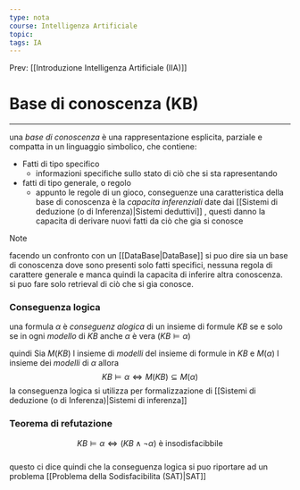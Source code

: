 ```yaml
---
type: nota
course: Intelligenza Artificiale
topic: 
tags: IA
---
```


Prev: [[Introduzione Intelligenza Artificiale (IIA)]]

# Base di conoscenza (KB)
---
una _base di conoscenza_ è una rappresentazione esplicita, parziale e compatta in un linguaggio simbolico, che contiene:
- Fatti di tipo specifico
	- informazioni specifiche sullo stato di ciò che si sta rapresentando
- fatti di tipo generale, o regolo
	- appunto le regole di un gioco, conseguenze
una caratteristica della base di conoscenza è la _capacita inferenziali_  date dai [[Sistemi di deduzione (o di Inferenza)|Sistemi deduttivi]] , questi danno la capacita di derivare nuovi fatti da ciò che gia si conosce

>[!note]
>facendo un confronto con un  [[DataBase|DataBase]] si puo dire sia un base di conoscenza dove sono presenti solo fatti specifici, nessuna regola di carattere generale e manca quindi la capacita di inferire altra conoscenza. si puo fare solo retrieval di ciò che si gia conosce.



### Conseguenza logica
una formula $\alpha$ è _conseguenz alogica_ di un insieme di formule $KB$ se e solo se in ogni _modello_ di $KB$ anche $\alpha$ è vera ($KB \models \alpha$)

quindi Sia $M(KB)$ l insieme di _modelli_ del insieme di formule in $KB$ e $M(\alpha)$ l insieme dei _modelli_ di $\alpha$ allora
$$KB \models \alpha \iff M(KB) \subseteq M(\alpha)$$
la conseguenza logica si utilizza per formalizzazione di [[Sistemi di deduzione (o di Inferenza)|Sistemi di inferenza]] 

### Teorema di refutazione 
$$KB \models \alpha \iff (KB \land \lnot \alpha) \text{ è insodisfacibbile}$$  
 questo ci dice quindi che la conseguenza logica si puo riportare ad un problema [[Problema della Sodisfacibilita (SAT)|SAT]]
 